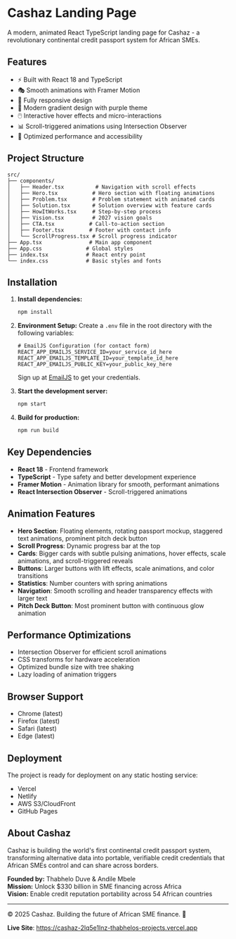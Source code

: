# Cashaz Landing Page

A modern, animated React TypeScript landing page for Cashaz - a revolutionary continental credit passport system for African SMEs.

## Features

- ⚡ Built with React 18 and TypeScript
- 🎭 Smooth animations with Framer Motion
- 📱 Fully responsive design
- 🎨 Modern gradient design with purple theme
- 🖱️ Interactive hover effects and micro-interactions
- 📊 Scroll-triggered animations using Intersection Observer
- 🚀 Optimized performance and accessibility

## Project Structure

```
src/
├── components/
│   ├── Header.tsx          # Navigation with scroll effects
│   ├── Hero.tsx           # Hero section with floating animations
│   ├── Problem.tsx        # Problem statement with animated cards
│   ├── Solution.tsx       # Solution overview with feature cards
│   ├── HowItWorks.tsx     # Step-by-step process
│   ├── Vision.tsx         # 2027 vision goals
│   ├── CTA.tsx           # Call-to-action section
│   ├── Footer.tsx        # Footer with contact info
│   └── ScrollProgress.tsx # Scroll progress indicator
├── App.tsx               # Main app component
├── App.css              # Global styles
├── index.tsx            # React entry point
└── index.css            # Basic styles and fonts
```

## Installation

1. **Install dependencies:**
   ```bash
   npm install
   ```

2. **Environment Setup:**
   Create a `.env` file in the root directory with the following variables:
   ```env
   # EmailJS Configuration (for contact form)
   REACT_APP_EMAILJS_SERVICE_ID=your_service_id_here
   REACT_APP_EMAILJS_TEMPLATE_ID=your_template_id_here
   REACT_APP_EMAILJS_PUBLIC_KEY=your_public_key_here
   ```
   Sign up at [EmailJS](https://www.emailjs.com/) to get your credentials.

3. **Start the development server:**
   ```bash
   npm start
   ```

4. **Build for production:**
   ```bash
   npm run build
   ```

## Key Dependencies

- **React 18** - Frontend framework
- **TypeScript** - Type safety and better development experience
- **Framer Motion** - Animation library for smooth, performant animations
- **React Intersection Observer** - Scroll-triggered animations

## Animation Features

- **Hero Section**: Floating elements, rotating passport mockup, staggered text animations, prominent pitch deck button
- **Scroll Progress**: Dynamic progress bar at the top
- **Cards**: Bigger cards with subtle pulsing animations, hover effects, scale animations, and scroll-triggered reveals
- **Buttons**: Larger buttons with lift effects, scale animations, and color transitions
- **Statistics**: Number counters with spring animations
- **Navigation**: Smooth scrolling and header transparency effects with larger text
- **Pitch Deck Button**: Most prominent button with continuous glow animation

## Performance Optimizations

- Intersection Observer for efficient scroll animations
- CSS transforms for hardware acceleration
- Optimized bundle size with tree shaking
- Lazy loading of animation triggers

## Browser Support

- Chrome (latest)
- Firefox (latest)
- Safari (latest)
- Edge (latest)

## Deployment

The project is ready for deployment on any static hosting service:

- Vercel
- Netlify
- AWS S3/CloudFront
- GitHub Pages

## About Cashaz

Cashaz is building the world's first continental credit passport system, transforming alternative data into portable, verifiable credit credentials that African SMEs control and can share across borders.

**Founded by:** Thabhelo Duve & Andile Mbele  
**Mission:** Unlock $330 billion in SME financing across Africa  
**Vision:** Enable credit reputation portability across 54 African countries

---

© 2025 Cashaz. Building the future of African SME finance. 🚀

**Live Site**: https://cashaz-2lq5e1lnz-thabhelos-projects.vercel.app 